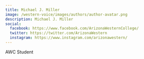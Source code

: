 ```yaml
---
title: Michael J. Miller
image: /western-voice/images/authors/author-avatar.png
description: Michael J. Miller
social:
  facebook: https://www.facebook.com/ArizonaWesternCollege/
  twitter: https://twitter.com/ArizonaWestern
  instagram: https://www.instagram.com/arizonawestern/
---
```


AWC Student